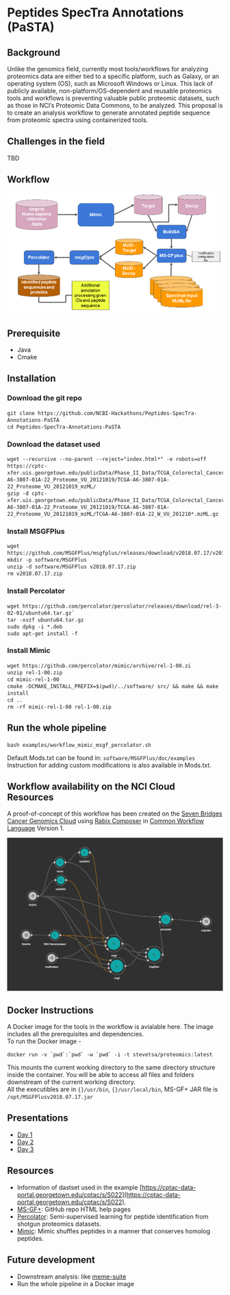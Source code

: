 # Peptides SpecTra Annotations (PaSTA)

## Background

Unlike the genomics field, currently most tools/workflows for analyzing proteomics data are either tied to a specific platform, such as Galaxy, or an operating system (OS), such as Microsoft 
Windows or Linux.  This lack of publicly available, non-platform/OS-dependent and reusable proteomics tools and workflows is preventing valuable public proteomic datasets, such as those in 
NCI’s Proteomic Data Commons, to be analyzed.  This proposal is to create an analysis workflow to generate annotated peptide sequence from proteomic spectra using containerized tools.

## Challenges in the field

TBD

## Workflow

![Peptides SpecTra Annotations (PaSTA)](flow.png)

## Prerequisite

- Java
- Cmake

## Installation

### Download the git repo

``` shell
git clone https://github.com/NCBI-Hackathons/Peptides-SpecTra-Annotations-PaSTA
cd Peptides-SpecTra-Annotations-PaSTA
```

### Download the dataset used

``` shell
wget --recursive --no-parent --reject="index.html*" -e robots=off https://cptc-xfer.uis.georgetown.edu/publicData/Phase_II_Data/TCGA_Colorectal_Cancer_S_022/TCGA-A6-3807-01A-22_Proteome_VU_20121019/TCGA-A6-3807-01A-22_Proteome_VU_20121019_mzML/
gzip -d cptc-xfer.uis.georgetown.edu/publicData/Phase_II_Data/TCGA_Colorectal_Cancer_S_022/TCGA-A6-3807-01A-22_Proteome_VU_20121019/TCGA-A6-3807-01A-22_Proteome_VU_20121019_mzML/TCGA-A6-3807-01A-22_W_VU_201210*.mzML.gz
```

### Install MSGFPlus

``` shell
wget https://github.com/MSGFPlus/msgfplus/releases/download/v2018.07.17/v2018.07.17.zip
mkdir -p software/MSGFPlus
unzip -d software/MSGFPlus v2018.07.17.zip
rm v2018.07.17.zip
```

### Install Percolator

``` shell
wget https://github.com/percolator/percolator/releases/download/rel-3-02-01/ubuntu64.tar.gz`
tar -xvzf ubuntu64.tar.gz
sudo dpkg -i *.deb
sudo apt-get install -f
```

### Install Mimic

``` shell
wget https://github.com/percolator/mimic/archive/rel-1-00.zi
unzip rel-1-00.zip
cd mimic-rel-1-00
cmake -DCMAKE_INSTALL_PREFIX=$(pwd)/../software/ src/ && make && make install
cd ..
rm -rf mimic-rel-1-00 rel-1-00.zip
```

## Run the whole pipeline

`bash examples/workflow_mimic_msgf_percolator.sh`

Default Mods.txt can be found in: 
`software/MSGFPlus/doc/examples`
Instruction for adding custom modifications is also available in Mods.txt.

## Workflow availability on the NCI Cloud Resources

A proof-of-concept of this workflow has been created on the [Seven Bridges Cancer Genomics Cloud](www.cancergenomicscloud.org) using [Rabix Composer](https://github.com/rabix/composer)
in [Common Workflow Language](https://www.commonwl.org/user_guide/) Version 1.  

![Schematic of the Workflow on the Seven Bridges Cancer Genomics Cloud](rabix_workflow.png) 

## Docker Instructions

A Docker image for the tools in the workflow is avialable here.  The image includes all the prerequisites and dependencies.  
To run the Docker image -  

```{}
docker run -v `pwd`:`pwd` -w `pwd` -i -t stevetsa/proteomics:latest
```

This mounts the current working directory to the same directory structure inside the container.  You will be able to access all files and folders downstream of the current working directory.  
All the executibles are in ```{}/usr/bin```, ```{}/usr/local/bin```, MS-GF+ JAR file is ```/opt/MSGFPlusv2018.07.17.jar```


## Presentations

- [Day 1](https://docs.google.com/presentation/d/147Zc5lRd3Z88NPPw3sXfVm7SiB_dCZIF6JZnVzG_pJU/edit?usp=sharing)
- [Day 2](https://docs.google.com/presentation/d/1ND4Cnr6sN9k4f0hoWJ7APOw7Lo6x2yM-hDTkRCNlyWo/edit?usp=sharing)
- [Day 3](https://docs.google.com/presentation/d/1_Ez8ELyWS_XvVyM5FL-CefT7wx5r5uMR2zfgJkzF4sY/edit?usp=sharing)

## Resources

- Information of dastset used in the example [https://cptac-data-portal.georgetown.edu/cptac/s/S022](https://cptac-data-portal.georgetown.edu/cptac/s/S022).
- [MS-GF+](https://htmlpreview.github.io/?https://github.com/MSGFPlus/msgfplus/blob/master/doc/index.html): GitHub repo HTML help pages
- [Percolator](http://percolator.ms): Semi-supervised learning for peptide identification from shotgun proteomics datasets.
- [Mimic](https://github.com/percolator/mimic): Mimic shuffles peptides in a manner that conserves homolog peptides. 

## Future development

- Downstream analysis: like [meme-suite](http://meme-suite.org/)
- Run the whole pipeline in a Docker image
